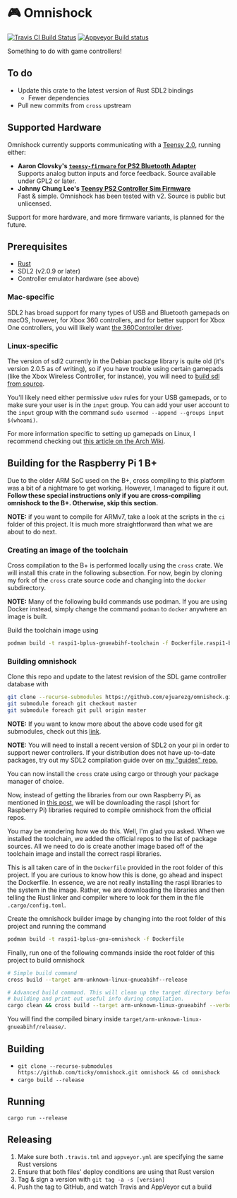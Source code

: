 # 🎮 Omnishock

[![Travis CI Build Status](https://travis-ci.org/ticky/omnishock.svg?branch=develop)](https://travis-ci.org/ticky/omnishock) [![Appveyor Build status](https://ci.appveyor.com/api/projects/status/9m0lyp0wy8djud7t/branch/develop?svg=true)](https://ci.appveyor.com/project/ticky/omnishock/branch/develop)

Something to do with game controllers!

## To do

- Update this crate to the latest version of Rust SDL2 bindings
    - Fewer dependencies
- Pull new commits from `cross` upstream

## Supported Hardware

Omnishock currently supports communicating with a [Teensy 2.0](https://www.pjrc.com/store/teensy.html), running either:

- **Aaron Clovsky's [`teensy-firmware` for PS2 Bluetooth Adapter](http://psx-scene.com/forums/f19/how-build-your-own-ps2-bluetooth-adapter-use-real-ps3-ps4-controllers-wirelessly-your-ps2-127728/)**  
  Supports analog button inputs and force feedback. Source available under GPL2 or later.
- **Johnny Chung Lee's [Teensy PS2 Controller Sim Firmware](https://procrastineering.blogspot.com/2010/12/simulated-ps2-controller-for.html)**  
  Fast & simple. Omnishock has been tested with v2. Source is public but unlicensed.

Support for more hardware, and more firmware variants, is planned for the future.

## Prerequisites

- [Rust](https://www.rust-lang.org/install.html)
- SDL2 (v2.0.9 or later)
- Controller emulator hardware (see above)

### Mac-specific

SDL2 has broad support for many types of USB and Bluetooth gamepads on macOS, however, for Xbox 360 controllers, and for better support for Xbox One controllers, you will likely want [the 360Controller driver](https://github.com/360Controller/360Controller).

### Linux-specific

The version of sdl2 currently in the Debian package library is quite old (it's version 2.0.5 as of writing), so if you have trouble using certain gamepads (like the Xbox Wireless Controller, for instance), you will need to [build sdl from source](https://wiki.libsdl.org/Installation#Linux.2FUnix).

You'll likely need either permissive `udev` rules for your USB gamepads, or to make sure your user is in the `input` group. You can add your user account to the `input` group with the command `sudo usermod --append --groups input $(whoami)`.

For more information specific to setting up gamepads on Linux, I recommend checking out [this article on the Arch Wiki](https://wiki.archlinux.org/index.php/Gamepad).

## Building for the Raspberry Pi 1 B+

Due to the older ARM SoC used on the B+, cross compiling to this platform was a bit of a nightmare to get working. However, I managed to figure it out. **Follow these special instructions only if you are cross-compiling omnishock to the B+. Otherwise, skip this section.**

**NOTE:** if you want to compile for ARMv7, take a look at the scripts in the `ci` folder of this project. It is much more straightforward than what we are about to do next.

### Creating an image of the toolchain

Cross compilation to the B+ is performed locally using the `cross` crate. We will install this crate in the following subsection. For now, begin by cloning my fork of the `cross` crate source code and changing into the `docker` subdirectory.

**NOTE:** Many of the following build commands use podman. If you are using Docker instead, simply change the command `podman` to `docker` anywhere an image is built.

Build the toolchain image using
```sh
podman build -t raspi1-bplus-gnueabihf-toolchain -f Dockerfile.raspi1-bplus-gnueabihf
```

### Building omnishock

Clone this repo and update to the latest revision of the SDL
game controller database with
```sh
git clone --recurse-submodules https://github.com/ejuarezg/omnishock.git omnishock && cd omnishock
git submodule foreach git checkout master 
git submodule foreach git pull origin master 
```

**NOTE:** If you want to know more about the above code used for git submodules, check out this [link](https://stackoverflow.com/questions/18770545/why-is-my-git-submodule-head-detached-from-master).

**NOTE:** You will need to install a recent version of SDL2 on your pi in order to support newer controllers. If your distribution does not have up-to-date packages, try out my SDL2 compilation guide over on [my "guides" repo.](https://github.com/ejuarezg/guides/blob/master/ps2_homebrew/raspi_controller_setup.md#install-sdl2)

You can now install the `cross` crate using cargo or through your package manager of choice.

Now, instead of getting the libraries from our own Raspberry Pi, as mentioned in [this post](https://stackoverflow.com/questions/19162072/how-to-install-the-raspberry-pi-cross-compiler-on-my-linux-host-machine/58559140#58559140), we will be downloading the raspi (short for Raspberry Pi) libraries required to compile omnishock from the official repos.

You may be wondering how we do this. Well, I'm glad you asked. When we installed the toolchain, we added the official repos to the list of package sources. All we need to do is create another image based off of the toolchain image and install the correct raspi libraries.

This is all taken care of in the `Dockerfile` provided in the root folder of this project. If you are curious to know how this is done, go ahead and inspect the Dockerfile. In essence, we are not really installing the raspi libraries to the system in the image. Rather, we are downloading the libraries and then telling the Rust linker and compiler where to look for them in the file `.cargo/config.toml`.

Create the omnishock builder image by changing into the root folder of this project and running the command
```sh
podman build -t raspi1-bplus-gnu-omnishock -f Dockerfile
```

Finally, run one of the following commands inside the root folder of this
project to build omnishock
```sh
# Simple build command
cross build --target arm-unknown-linux-gnueabihf--release

# Advanced build command. This will clean up the target directory before
# building and print out useful info during compilation.
cargo clean && cross build --target arm-unknown-linux-gnueabihf --verbose --release
```

You will find the compiled binary inside `target/arm-unknown-linux-gnueabihf/release/`.

## Building

- `git clone --recurse-submodules https://github.com/ticky/omnishock.git omnishock && cd omnishock`
- `cargo build --release`

## Running

`cargo run --release`

## Releasing

1. Make sure both `.travis.tml` and `appveyor.yml` are specifying the same Rust versions
2. Ensure that both files' deploy conditions are using that Rust version
3. Tag & sign a version with `git tag -a -s [version]`
4. Push the tag to GitHub, and watch Travis and AppVeyor cut a build
